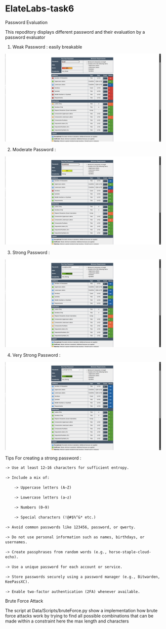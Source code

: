 # ElateLabs-task6
Password Evaluation

This repoditory displays different password and their evaluation by a password evaluator

1. Weak Password : easily breakable
<img src="Data/evaluations/password_1.png">

2. Moderate Password :
<img src="Data/evaluations/password_2.png">

3. Strong Password :
<img src="Data/evaluations/password_3.png">

4. Very Strong Password :
<img src="Data/evaluations/password_4.png">



Tips For creating a strong password :
```
-> Use at least 12–16 characters for sufficient entropy.

-> Include a mix of:

    -> Uppercase letters (A–Z)

    -> Lowercase letters (a–z)

    -> Numbers (0–9)

    -> Special characters (!@#$%^&* etc.)

-> Avoid common passwords like 123456, password, or qwerty.

-> Do not use personal information such as names, birthdays, or usernames.

-> Create passphrases from random words (e.g., horse-staple-cloud-echo).

-> Use a unique password for each account or service.

-> Store passwords securely using a password manager (e.g., Bitwarden, KeePassXC).

-> Enable two-factor authentication (2FA) whenever available.
```

Brute Force Attack

The script at Data/Scripts/bruteForce.py show a implementation how brute force attacks work by trying to find all possible combinations that can be made within a constraint here the max length and characters